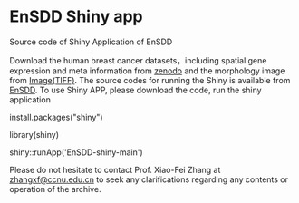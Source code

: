 # EnSDD Shiny app

Source code of Shiny Application of EnSDD

Download the human breast cancer datasets，including spatial gene expression and meta information
from [zenodo](https://zenodo.org/records/11244180) and the morphology image from 
[Image(TIFF)](https://www.10xgenomics.com/datasets/human-breast-cancer-block-a-section-1-1-standard-1-1-0).
The source codes for running the Shiny is available from [EnSDD](https://github.com/keyalone/EnSDD).
To use Shiny APP, please download the code, run the shiny application

install.packages("shiny")

library(shiny)

shiny::runApp('EnSDD-shiny-main')



Please do not hesitate to contact Prof. Xiao-Fei Zhang at [zhangxf\@ccnu.edu.cn](mailto:zhangxf@ccnu.edu.cn) to seek any clarifications regarding any contents or operation of the archive.
